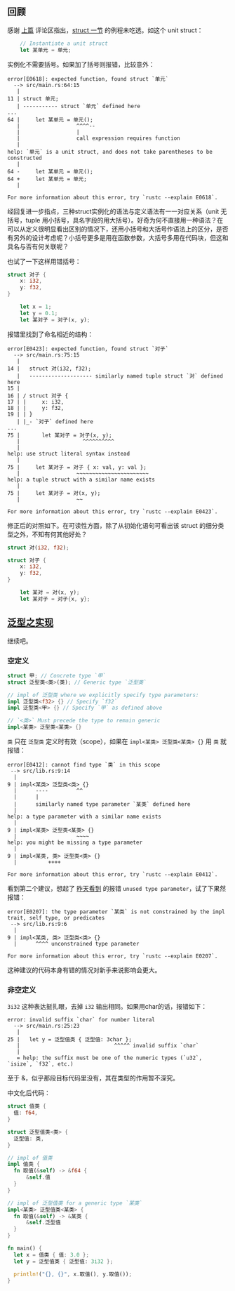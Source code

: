 
## 回顾

感谢 [上篇](https://zhuanlan.zhihu.com/p/19555812533) 评论区指出，[struct 一节](https://zhuanlan.zhihu.com/p/19252635602) 的例程未吃透。如这个 unit struct：

```rust
    // Instantiate a unit struct
    let 某单元 = 单元;
```

实例化不需要括号。如果加了括号则报错，比较意外：

```
error[E0618]: expected function, found struct `单元`
  --> src/main.rs:64:15
   |
11 | struct 单元;
   | ----------- struct `单元` defined here
...
64 |     let 某单元 = 单元();
   |                  ^^^^--
   |                  |
   |                  call expression requires function
   |
help: `单元` is a unit struct, and does not take parentheses to be constructed
   |
64 -     let 某单元 = 单元();
64 +     let 某单元 = 单元;
   |

For more information about this error, try `rustc --explain E0618`.
```

经回复进一步指点，三种struct实例化的语法与定义语法有一一对应关系（unit 无括号，tuple 用小括号，具名字段的用大括号）。好奇为何不直接用一种语法？在可以从定义很明显看出区别的情况下，还用小括号和大括号作语法上的区分，是否有另外的设计考虑呢？小括号更多是用在函数参数，大括号多用在代码块，但这和具名与否有何关联呢？

也试了一下这样用错括号：

```rust
struct 对子 {
    x: i32,
    y: f32,
}

    let x = 1;
    let y = 0.1;
    let 某对子 = 对子(x, y);
```

报错里找到了命名相近的结构：

```
error[E0423]: expected function, found struct `对子`
  --> src/main.rs:75:15
   |
14 |   struct 对(i32, f32);
   |   -------------------- similarly named tuple struct `对` defined here
15 |
16 | / struct 对子 {
17 | |     x: i32,
18 | |     y: f32,
19 | | }
   | |_- `对子` defined here
...
75 |       let 某对子 = 对子(x, y);
   |                    ^^^^^^^^^^
   |
help: use struct literal syntax instead
   |
75 |     let 某对子 = 对子 { x: val, y: val };
   |                  ~~~~~~~~~~~~~~~~~~~~~~~
help: a tuple struct with a similar name exists
   |
75 |     let 某对子 = 对(x, y);
   |                  ~~

For more information about this error, try `rustc --explain E0423`.
```

修正后的对照如下。在可读性方面，除了从初始化语句可看出该 struct 的细分类型之外，不知有何其他好处？

```rust
struct 对(i32, f32);

struct 对子 {
    x: i32,
    y: f32,
}

    let 某对 = 对(x, y);
    let 某对子 = 对子{x, y};
```

## [泛型之实现](https://doc.rust-lang.org/rust-by-example/generics/impl.html)

继续吧。

### 空定义

```rust
struct 甲; // Concrete type `甲`
struct 泛型类<类>(类); // Generic type `泛型类`

// impl of 泛型类 where we explicitly specify type parameters:
impl 泛型类<f32> {} // Specify `f32`
impl 泛型类<甲> {} // Specify `甲` as defined above

// `<类>` Must precede the type to remain generic
impl<某类> 泛型类<某类> {}
```

`类` 只在 `泛型类` 定义时有效（scope），如果在 `impl<某类> 泛型类<某类> {}` 用 `类` 就报错：

```
error[E0412]: cannot find type `类` in this scope
 --> src/lib.rs:9:14
  |
9 | impl<某类> 泛型类<类> {}
  |      ----         ^^
  |      |
  |      similarly named type parameter `某类` defined here
  |
help: a type parameter with a similar name exists
  |
9 | impl<某类> 泛型类<某类> {}
  |                   ~~~~
help: you might be missing a type parameter
  |
9 | impl<某类, 类> 泛型类<类> {}
  |          ++++

For more information about this error, try `rustc --explain E0412`.
```

看到第二个建议，想起了 [昨天看到](https://zhuanlan.zhihu.com/p/19555812533) 的报错 `unused type parameter`，试了下果然报错：

```
error[E0207]: the type parameter `某类` is not constrained by the impl trait, self type, or predicates
 --> src/lib.rs:9:6
  |
9 | impl<某类, 类> 泛型类<类> {}
  |      ^^^^ unconstrained type parameter

For more information about this error, try `rustc --explain E0207`.
```

这种建议的代码本身有错的情况对新手来说影响会更大。

### 非空定义

`3i32` 这种表达挺扎眼，去掉 `i32` 输出相同。如果用char的话，报错如下：

```
error: invalid suffix `char` for number literal
  --> src/main.rs:25:23
   |
25 |   let y = 泛型值类 { 泛型值: 3char };
   |                              ^^^^^ invalid suffix `char`
   |
   = help: the suffix must be one of the numeric types (`u32`, `isize`, `f32`, etc.)
```

至于 &，似乎那段目标代码里没有，其在类型的作用暂不深究。

中文化后代码：

```rust
struct 值类 {
  值: f64,
}

struct 泛型值类<类> {
  泛型值: 类,
}

// impl of 值类
impl 值类 {
  fn 取值(&self) -> &f64 {
      &self.值
  }
}

// impl of 泛型值类 for a generic type `某类`
impl<某类> 泛型值类<某类> {
  fn 取值(&self) -> &某类 {
      &self.泛型值
  }
}

fn main() {
  let x = 值类 { 值: 3.0 };
  let y = 泛型值类 { 泛型值: 3i32 };

  println!("{}, {}", x.取值(), y.取值());
}
```